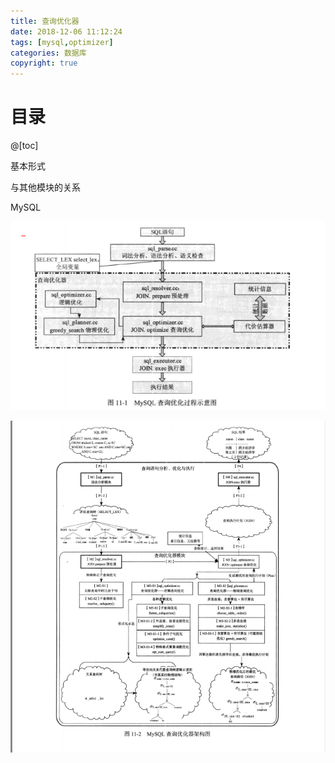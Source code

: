 ```yaml
---
title: 查询优化器
date: 2018-12-06 11:12:24
tags: [mysql,optimizer]
categories: 数据库
copyright: true
---
```


# 目录

@[toc]



基本形式



与其他模块的关系



MySQL

![](https://raw.githubusercontent.com/ShortPupil/ShortPupil.github.io/hexo/source/_posts/pictures/MySQL查询优化过程.png)

![](https://raw.githubusercontent.com/ShortPupil/ShortPupil.github.io/hexo/source/_posts/pictures/MySQL查询优化器架构图.png)
